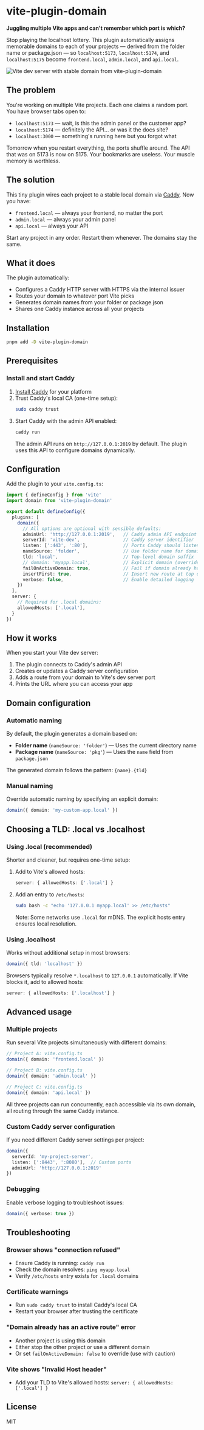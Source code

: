 # vite-plugin-domain

**Juggling multiple Vite apps and can't remember which port is which?** 

Stop playing the localhost lottery. This plugin automatically assigns memorable domains to each of your projects — derived from the folder name or package.json — so `localhost:5173`, `localhost:5174`, and `localhost:5175` become `frontend.local`, `admin.local`, and `api.local`.

![Vite dev server with stable domain from vite-plugin-domain](./vite-start.png)

## The problem

You're working on multiple Vite projects. Each one claims a random port. You have browser tabs open to:
- `localhost:5173` — wait, is this the admin panel or the customer app?
- `localhost:5174` — definitely the API... or was it the docs site?
- `localhost:3000` — something's running here but you forgot what

Tomorrow when you restart everything, the ports shuffle around. The API that was on 5173 is now on 5175. Your bookmarks are useless. Your muscle memory is worthless.

## The solution

This tiny plugin wires each project to a stable local domain via [Caddy](https://caddyserver.com). Now you have:
- `frontend.local` — always your frontend, no matter the port
- `admin.local` — always your admin panel
- `api.local` — always your API

Start any project in any order. Restart them whenever. The domains stay the same.

## What it does
The plugin automatically:
- Configures a Caddy HTTP server with HTTPS via the internal issuer
- Routes your domain to whatever port Vite picks
- Generates domain names from your folder or package.json
- Shares one Caddy instance across all your projects

## Installation
```bash
pnpm add -D vite-plugin-domain
```

## Prerequisites

### Install and start Caddy
1. [Install Caddy](https://caddyserver.com/docs/install) for your platform
2. Trust Caddy's local CA (one-time setup):
   ```bash
   sudo caddy trust
   ```
3. Start Caddy with the admin API enabled:
   ```bash
   caddy run
   ```
   The admin API runs on `http://127.0.0.1:2019` by default. The plugin uses this API to configure domains dynamically.

## Configuration

Add the plugin to your `vite.config.ts`:

```ts
import { defineConfig } from 'vite'
import domain from 'vite-plugin-domain'

export default defineConfig({
  plugins: [
    domain({
      // All options are optional with sensible defaults:
      adminUrl: 'http://127.0.0.1:2019',   // Caddy admin API endpoint
      serverId: 'vite-dev',                // Caddy server identifier
      listen: [':443', ':80'],             // Ports Caddy should listen on
      nameSource: 'folder',                // Use folder name for domain ('folder' | 'pkg')
      tld: 'local',                        // Top-level domain suffix
      // domain: 'myapp.local',            // Explicit domain (overrides nameSource+tld)
      failOnActiveDomain: true,            // Fail if domain already has an active route
      insertFirst: true,                   // Insert new route at top of route list
      verbose: false,                      // Enable detailed logging
    })
  ],
  server: {
    // Required for .local domains:
    allowedHosts: ['.local'],
  }
})
```

## How it works

When you start your Vite dev server:
1. The plugin connects to Caddy's admin API
2. Creates or updates a Caddy server configuration
3. Adds a route from your domain to Vite's dev server port
4. Prints the URL where you can access your app

## Domain configuration

### Automatic naming
By default, the plugin generates a domain based on:
- **Folder name** (`nameSource: 'folder'`) — Uses the current directory name
- **Package name** (`nameSource: 'pkg'`) — Uses the `name` field from `package.json`

The generated domain follows the pattern: `{name}.{tld}`

### Manual naming
Override automatic naming by specifying an explicit domain:
```ts
domain({ domain: 'my-custom-app.local' })
```

## Choosing a TLD: .local vs .localhost

### Using .local (recommended)
Shorter and cleaner, but requires one-time setup:

1. Add to Vite's allowed hosts:
   ```ts
   server: { allowedHosts: ['.local'] }
   ```

2. Add an entry to `/etc/hosts`:
   ```bash
   sudo bash -c "echo '127.0.0.1 myapp.local' >> /etc/hosts"
   ```
   Note: Some networks use `.local` for mDNS. The explicit hosts entry ensures local resolution.

### Using .localhost
Works without additional setup in most browsers:

```ts
domain({ tld: 'localhost' })
```

Browsers typically resolve `*.localhost` to `127.0.0.1` automatically. If Vite blocks it, add to allowed hosts:
```ts
server: { allowedHosts: ['.localhost'] }
```

## Advanced usage

### Multiple projects
Run several Vite projects simultaneously with different domains:

```ts
// Project A: vite.config.ts
domain({ domain: 'frontend.local' })

// Project B: vite.config.ts
domain({ domain: 'admin.local' })

// Project C: vite.config.ts
domain({ domain: 'api.local' })
```

All three projects can run concurrently, each accessible via its own domain, all routing through the same Caddy instance.

### Custom Caddy server configuration
If you need different Caddy server settings per project:

```ts
domain({
  serverId: 'my-project-server',
  listen: [':8443', ':8080'],  // Custom ports
  adminUrl: 'http://127.0.0.1:2019'
})
```

### Debugging
Enable verbose logging to troubleshoot issues:

```ts
domain({ verbose: true })
```

## Troubleshooting

### Browser shows "connection refused"
- Ensure Caddy is running: `caddy run`
- Check the domain resolves: `ping myapp.local`
- Verify `/etc/hosts` entry exists for `.local` domains

### Certificate warnings
- Run `sudo caddy trust` to install Caddy's local CA
- Restart your browser after trusting the certificate

### "Domain already has an active route" error
- Another project is using this domain
- Either stop the other project or use a different domain
- Or set `failOnActiveDomain: false` to override (use with caution)

### Vite shows "Invalid Host header"
- Add your TLD to Vite's allowed hosts: `server: { allowedHosts: ['.local'] }`

## License
MIT
